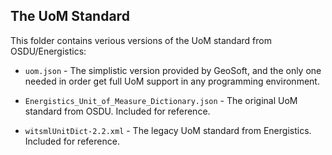 ## The UoM Standard

This folder contains verious versions of the UoM standard from OSDU/Energistics:

* `uom.json` - The simplistic version provided by GeoSoft, and the only one needed in order get full UoM support in any programming environment.

* `Energistics_Unit_of_Measure_Dictionary.json` - The original UoM standard from OSDU. Included for reference.

* `witsmlUnitDict-2.2.xml` - The legacy UoM standard from Energistics. Included for reference.